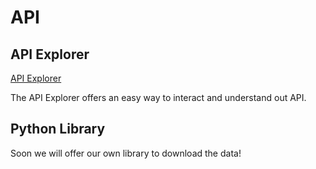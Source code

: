 # API

## API Explorer

[API Explorer](http://0.0.0.0:8000/api/v1/docs)

The API Explorer offers an easy way to interact and understand out API. 

## Python Library

Soon we will offer our own library to download the data!
